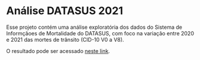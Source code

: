 # Análise DATASUS 2021

Esse projeto contém uma análise exploratória dos dados do Sistema de Informçãoes de Mortalidade do DATASUS, com foco na variação entre 2020 e 2021 das mortes de trânsito (CID-10 V0 a V8).

O resultado pode ser acessado [neste link](https://rpubs.com/pabsantos/datasus-2021).
